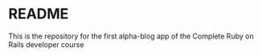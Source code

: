 # README

This is the repository for the first alpha-blog app of the Complete Ruby on Rails developer course



